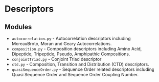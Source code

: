# Descriptors

Modules
-------
* `autocorrelation.py` - Autocorrelation descriptors including MoreauBroto, Moran and Geary Autocorrelations.
* `composition.py` - Composition descriptors including Amino Acid, Dipeptide, Tripeptide, Pseudo, Amphipathic Compositions.
* `conjointTriad.py` - Conjoint Triad descriptor
* `ctd.py` - Composition, Transition and Distribution (CTD) descriptors.
* `quasiSequenceOrder.py` - Sequence Order related descriptors including Quasi Sequence Order and Sequence Order Coupling Number.